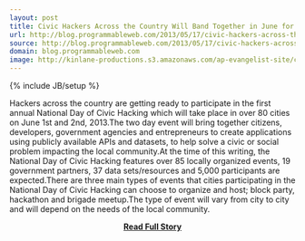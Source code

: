 ```yaml
---
layout: post
title: Civic Hackers Across the Country Will Band Together in June for National Day of Civic Hacking
url: http://blog.programmableweb.com/2013/05/17/civic-hackers-across-the-country-will-band-together-in-june-for-national-day-of-civic-hacking/
source: http://blog.programmableweb.com/2013/05/17/civic-hackers-across-the-country-will-band-together-in-june-for-national-day-of-civic-hacking/
domain: blog.programmableweb.com
image: http://kinlane-productions.s3.amazonaws.com/ap-evangelist-site/curated/screenshots/8857_blog_programmableweb_com.png
---
```

{% include JB/setup %}<p>Hackers across the country are getting ready to participate in the first annual National Day of Civic Hacking which will take place in over 80 cities on June 1st and 2nd, 2013.The two day event will bring together citizens, developers, government agencies and entrepreneurs to create applications using publicly available APIs and datasets, to help solve a civic or social problem impacting the local community.At the time of this writing, the National Day of Civic Hacking features over 85 locally organized events, 19 government partners, 37 data sets/resources and 5,000 participants are expected.There are three main types of events that cities participating in the National Day of Civic Hacking can choose to organize and host; block party, hackathon and brigade meetup.The type of event will vary from city to city and will depend on the needs of the local community.</p>
<center><p><a href="http://blog.programmableweb.com/2013/05/17/civic-hackers-across-the-country-will-band-together-in-june-for-national-day-of-civic-hacking/" style='padding:25px; font-sze:18px; font-weight: bold;'>Read Full Story</a></p></center>
